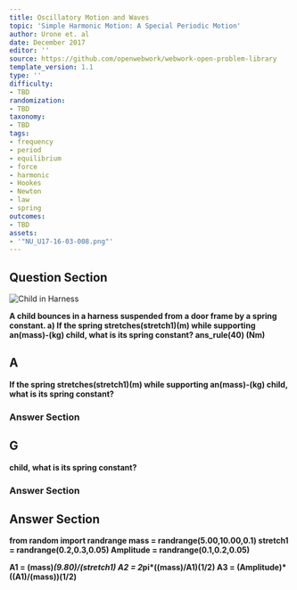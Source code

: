 ```yaml
---
title: Oscillatory Motion and Waves
topic: 'Simple Harmonic Motion: A Special Periodic Motion'
author: Urone et. al
date: December 2017
editor: ''
source: https://github.com/openwebwork/webwork-open-problem-library
template_version: 1.1
type: ''
difficulty:
- TBD
randomization:
- TBD
taxonomy:
- TBD
tags:
- frequency
- period
- equilibrium
- force
- harmonic
- Hookes
- Newton
- law
- spring
outcomes:
- TBD
assets:
- '"NU_U17-16-03-008.png"'
---
```


## Question Section 

![Child in Harness]("NU_U17-16-03-008.png")

<b>
A child bounces in a harness suspended from a door frame by a spring constant.
a)  If the spring stretches(stretch1)(m) while supporting an(mass)-(kg) child, what is its spring constant? 
ans_rule(40) (Nm)

## A
 If the spring stretches(stretch1)(m) while supporting an(mass)-(kg) child, what is its spring constant? 
### Answer Section
## G
child, what is its spring constant? 
### Answer Section


## Answer Section

from random import randrange
mass = randrange(5.00,10.00,0.1) 
stretch1 = randrange(0.2,0.3,0.05)
Amplitude = randrange(0.1,0.2,0.05)

A1 = (mass)*(9.80)/(stretch1)
A2 = 2*pi*((mass)/A1)**(1/2)
A3 = (Amplitude)*((A1)/(mass))**(1/2)